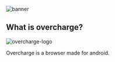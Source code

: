 ![banner](https://user-images.githubusercontent.com/98713994/167145423-1da41dc7-5f2d-43f8-b22c-b15078998ddf.jpeg)

What is overcharge?
-

![overcharge-logo](https://user-images.githubusercontent.com/98713994/167147490-e86e4ea6-5fef-47b2-8d89-3177c29c9cac.svg)

Overcharge is a browser made for android.
